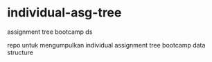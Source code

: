 # individual-asg-tree
assignment tree bootcamp ds

repo untuk mengumpulkan individual assignment tree bootcamp data structure
